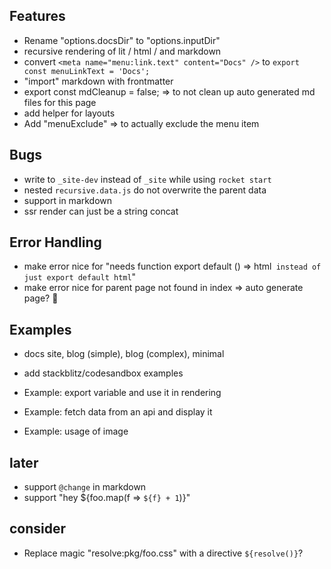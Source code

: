 ## Features

- Rename "options.docsDir" to "options.inputDir"
- recursive rendering of lit / html / and markdown
- convert `<meta name="menu:link.text" content="Docs" />` to `export const menuLinkText = 'Docs';`
- "import" markdown with frontmatter
- export const mdCleanup = false; => to not clean up auto generated md files for this page
- add helper for layouts
- Add "menuExclude" => to actually exclude the menu item

## Bugs

- write to `_site-dev` instead of `_site` while using `rocket start`
- nested `recursive.data.js` do not overwrite the parent data
- support <!-- asdf --> in markdown
- ssr render can just be a string concat

## Error Handling

- make error nice for "needs function export default () => html` instead of just export default html`"
- make error nice for parent page not found in index => auto generate page? 🤔

## Examples

- docs site, blog (simple), blog (complex), minimal
- add stackblitz/codesandbox examples

- Example: export variable and use it in rendering
- Example: fetch data from an api and display it
- Example: usage of image

## later

- support `@change` in markdown
- support "hey ${foo.map(f => `${f} + 1`)}"

## consider

- Replace magic "resolve:pkg/foo.css" with a directive `${resolve()}`?
